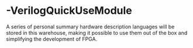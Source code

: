 # -VerilogQuickUseModule
A series of personal summary hardware description languages will be stored in this warehouse, making it possible to use them out of the box and simplifying the development of FPGA.
